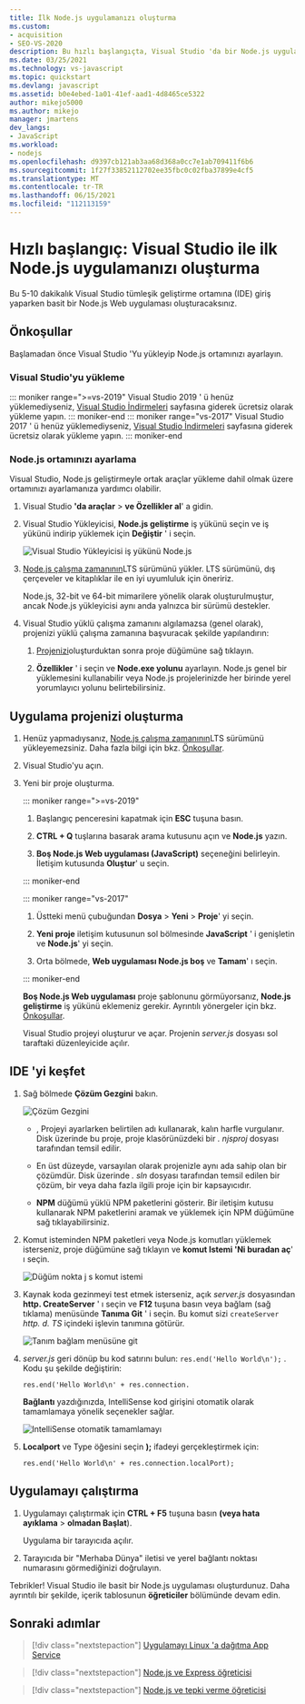 ```yaml
---
title: İlk Node.js uygulamanızı oluşturma
ms.custom:
- acquisition
- SEO-VS-2020
description: Bu hızlı başlangıçta, Visual Studio 'da bir Node.js uygulaması oluşturacaksınız
ms.date: 03/25/2021
ms.technology: vs-javascript
ms.topic: quickstart
ms.devlang: javascript
ms.assetid: b0e4ebed-1a01-41ef-aad1-4d8465ce5322
author: mikejo5000
ms.author: mikejo
manager: jmartens
dev_langs:
- JavaScript
ms.workload:
- nodejs
ms.openlocfilehash: d9397cb121ab3aa68d368a0cc7e1ab709411f6b6
ms.sourcegitcommit: 1f27f33852112702ee35fbc0c02fba37899e4cf5
ms.translationtype: MT
ms.contentlocale: tr-TR
ms.lasthandoff: 06/15/2021
ms.locfileid: "112113159"
---
```

# <a name="quickstart-create-your-first-nodejs-app-with-visual-studio"></a>Hızlı başlangıç: Visual Studio ile ilk Node.js uygulamanızı oluşturma

Bu 5-10 dakikalık Visual Studio tümleşik geliştirme ortamına (IDE) giriş yaparken basit bir Node.js Web uygulaması oluşturacaksınız.

## <a name="prerequisites"></a>Önkoşullar

Başlamadan önce Visual Studio 'Yu yükleyip Node.js ortamınızı ayarlayın.

### <a name="install-visual-studio"></a>Visual Studio'yu yükleme

::: moniker range=">=vs-2019"
Visual Studio 2019 ' ü henüz yüklemediyseniz, [Visual Studio İndirmeleri](https://visualstudio.microsoft.com/downloads) sayfasına giderek ücretsiz olarak yükleme yapın.
::: moniker-end
::: moniker range="vs-2017"
Visual Studio 2017 ' ü henüz yüklemediyseniz, [Visual Studio İndirmeleri](https://visualstudio.microsoft.com/vs/older-downloads/?utm_medium=microsoft&utm_source=docs.microsoft.com&utm_campaign=vs+2017+download) sayfasına giderek ücretsiz olarak yükleme yapın.
::: moniker-end

### <a name="set-up-your-nodejs-environment"></a>Node.js ortamınızı ayarlama

Visual Studio, Node.js geliştirmeyle ortak araçlar yükleme dahil olmak üzere ortamınızı ayarlamanıza yardımcı olabilir.

1. Visual Studio **'da araçlar**  >  **ve Özellikler al**' a gidin.

1. Visual Studio Yükleyicisi, **Node.js geliştirme** iş yükünü seçin ve iş yükünü indirip yüklemek için **Değiştir** ' i seçin.

    ![Visual Studio Yükleyicisi iş yükünü Node.js](../ide/media/quickstart-nodejs-workload.png)

1. [Node.js çalışma zamanının](https://nodejs.org/en/download/)LTS sürümünü yükler. LTS sürümünü, dış çerçeveler ve kitaplıklar ile en iyi uyumluluk için öneririz.

    Node.js, 32-bit ve 64-bit mimarilere yönelik olarak oluşturulmuştur, ancak Node.js yükleyicisi aynı anda yalnızca bir sürümü destekler.

1. Visual Studio yüklü çalışma zamanını algılamazsa (genel olarak), projenizi yüklü çalışma zamanına başvuracak şekilde yapılandırın:

   1. [Projenizi](#create-your-app-project)oluşturduktan sonra proje düğümüne sağ tıklayın.

   1. **Özellikler** ' i seçin ve **Node.exe yolunu** ayarlayın. Node.js genel bir yüklemesini kullanabilir veya Node.js projelerinizde her birinde yerel yorumlayıcı yolunu belirtebilirsiniz.

## <a name="create-your-app-project"></a>Uygulama projenizi oluşturma

1. Henüz yapmadıysanız, [Node.js çalışma zamanının](https://nodejs.org/en/download/)LTS sürümünü yükleyemezsiniz. Daha fazla bilgi için bkz. [Önkoşullar](#prerequisites).

1. Visual Studio'yu açın.

1. Yeni bir proje oluşturma.

    ::: moniker range=">=vs-2019"

    1. Başlangıç penceresini kapatmak için **ESC** tuşuna basın.

    1. **CTRL + Q** tuşlarına basarak arama kutusunu açın ve **Node.js** yazın.

    1. **Boş Node.js Web uygulaması (JavaScript)** seçeneğini belirleyin. İletişim kutusunda **Oluştur**' u seçin.

    ::: moniker-end

    ::: moniker range="vs-2017"
    1. Üstteki menü çubuğundan **Dosya** > **Yeni** > **Proje**' yi seçin.

    1. **Yeni proje** iletişim kutusunun sol bölmesinde **JavaScript** ' i genişletin ve **Node.js**' yi seçin.

    1. Orta bölmede, **Web uygulaması Node.js boş** ve **Tamam**' ı seçin.

    ::: moniker-end
    
    **Boş Node.js Web uygulaması** proje şablonunu görmüyorsanız, **Node.js geliştirme** iş yükünü eklemeniz gerekir. Ayrıntılı yönergeler için bkz. [Önkoşullar](#prerequisites).

    Visual Studio projeyi oluşturur ve açar. Projenin *server.js* dosyası sol taraftaki düzenleyicide açılır.

## <a name="explore-the-ide"></a>IDE 'yi keşfet

1. Sağ bölmede **Çözüm Gezgini** bakın.

   ![Çözüm Gezgini](../ide/media/quickstart-nodejs-solution-explorer.png)

   - , Projeyi ayarlarken belirtilen adı kullanarak, kalın harfle vurgulanır. Disk üzerinde bu proje, proje klasörünüzdeki bir *. njsproj* dosyası tarafından temsil edilir.

   - En üst düzeyde, varsayılan olarak projenizle aynı ada sahip olan bir çözümdür. Disk üzerinde *. sln* dosyası tarafından temsil edilen bir çözüm, bir veya daha fazla ilgili proje için bir kapsayıcıdır.

   - **NPM** düğümü yüklü NPM paketlerini gösterir. Bir iletişim kutusu kullanarak NPM paketlerini aramak ve yüklemek için NPM düğümüne sağ tıklayabilirsiniz.

1. Komut isteminden NPM paketleri veya Node.js komutları yüklemek isterseniz, proje düğümüne sağ tıklayın ve **komut Istemi 'Ni buradan aç**' ı seçin.

   ![Düğüm nokta j s komut istemi](../ide/media/quickstart-nodejs-command-prompt.png)

1. Kaynak koda gezinmeyi test etmek isterseniz, açık *server.js* dosyasından **http. CreateServer** ' ı seçin ve **F12** tuşuna basın veya bağlam (sağ tıklama) menüsünde **Tanıma Git** ' i seçin. Bu komut sizi `createServer` *http. d. TS* içindeki işlevin tanımına götürür.

   ![Tanım bağlam menüsüne git](../ide/media/quickstart-nodejs-gotodefinition.png)

1. *server.js* geri dönüp bu kod satırını bulun: `res.end('Hello World\n');` . Kodu şu şekilde değiştirin:

    `res.end('Hello World\n' + res.connection.`

    **Bağlantı** yazdığınızda, IntelliSense kod girişini otomatik olarak tamamlamaya yönelik seçenekler sağlar.

   ![IntelliSense otomatik tamamlamayı](../ide/media/quickstart-nodejs-intellisense.png)

1. **Localport** ve Type öğesini seçin **);** ifadeyi gerçekleştirmek için:

    `res.end('Hello World\n' + res.connection.localPort);`

## <a name="run-the-app"></a>Uygulamayı çalıştırma

1. Uygulamayı çalıştırmak için **CTRL + F5** tuşuna basın **(veya hata ayıklama**  >  **olmadan Başlat**). 
 
   Uygulama bir tarayıcıda açılır.

1. Tarayıcıda bir "Merhaba Dünya" iletisi ve yerel bağlantı noktası numarasını görmediğinizi doğrulayın.

Tebrikler! Visual Studio ile basit bir Node.js uygulaması oluşturdunuz. Daha ayrıntılı bir şekilde, içerik tablosunun **öğreticiler** bölümünde devam edin.

## <a name="next-steps"></a>Sonraki adımlar

> [!div class="nextstepaction"]
> [Uygulamayı Linux 'a dağıtma App Service](../javascript/publish-nodejs-app-azure.md)

> [!div class="nextstepaction"]
> [Node.js ve Express öğreticisi](../javascript/tutorial-nodejs.md)

> [!div class="nextstepaction"]
> [Node.js ve tepki verme öğreticisi](../javascript/tutorial-nodejs-with-react-and-jsx.md)
